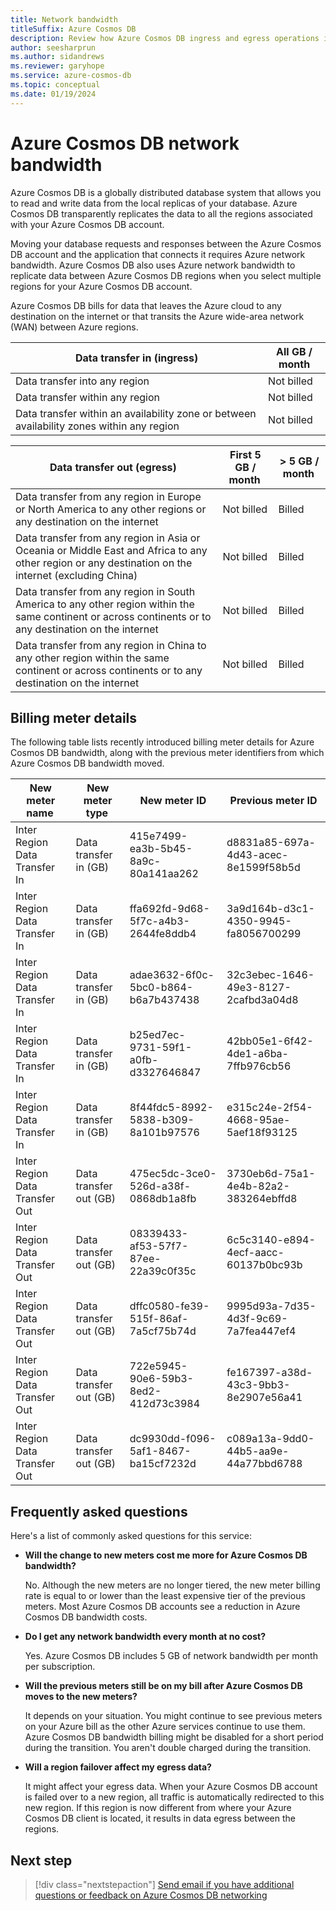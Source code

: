 ```yaml
---
title: Network bandwidth
titleSuffix: Azure Cosmos DB
description: Review how Azure Cosmos DB ingress and egress operations influence Azure network bandwidth consumption.
author: seesharprun
ms.author: sidandrews
ms.reviewer: garyhope
ms.service: azure-cosmos-db
ms.topic: conceptual
ms.date: 01/19/2024
---
```


# Azure Cosmos DB network bandwidth

Azure Cosmos DB is a globally distributed database system that allows you to read and write data from the local replicas of your database. Azure Cosmos DB transparently replicates the data to all the regions associated with your Azure Cosmos DB account.

Moving your database requests and responses between the Azure Cosmos DB account and the application that connects it requires Azure network bandwidth. Azure Cosmos DB also uses Azure network bandwidth to replicate data between Azure Cosmos DB regions when you select multiple regions for your Azure Cosmos DB account.  

Azure Cosmos DB bills for data that leaves the Azure cloud to any destination on the internet or that transits the Azure wide-area network (WAN) between Azure regions.  

| Data transfer in (ingress) | All GB / month |
| --- | --- |
| Data transfer into any region  | Not billed |
| Data transfer within any region | Not billed |
| Data transfer within an availability zone or between availability zones within any region  | Not billed |

| Data transfer out (egress)  | First 5 GB / month  | > 5 GB / month  |
| --- | --- | --- |
| Data transfer from any region in Europe or North America to any other regions or any destination on the internet | Not billed | Billed  |
| Data transfer from any region in Asia or Oceania or Middle East and Africa to any other region or any destination on the internet (excluding China) | Not billed | Billed  |
| Data transfer from any region in South America to any other region within the same continent or across continents or to any destination on the internet | Not billed | Billed  |
| Data transfer from any region in China to any other region within the same continent or across continents or to any destination on the internet | Not billed | Billed  |

## Billing meter details

The following table lists recently introduced billing meter details for Azure Cosmos DB bandwidth, along with the previous meter identifiers from which Azure Cosmos DB bandwidth moved.

| New meter name  | New meter type  | New meter ID | Previous meter ID |
| --- | --- | --- | --- |
| Inter Region Data Transfer In | Data transfer in (GB) | 415e7499-ea3b-5b45-8a9c-80a141aa262 | d8831a85-697a-4d43-acec-8e1599f58b5d  |
| Inter Region Data Transfer In | Data transfer in (GB) | ffa692fd-9d68-5f7c-a4b3-2644fe8ddb4 | 3a9d164b-d3c1-4350-9945-fa8056700299  |
| Inter Region Data Transfer In | Data transfer in (GB) | adae3632-6f0c-5bc0-b864-b6a7b437438 | 32c3ebec-1646-49e3-8127-2cafbd3a04d8  |
| Inter Region Data Transfer In | Data transfer in (GB) | b25ed7ec-9731-59f1-a0fb-d3327646847 | 42bb05e1-6f42-4de1-a6ba-7ffb976cb56  |
| Inter Region Data Transfer In | Data transfer in (GB) | 8f44fdc5-8992-5838-b309-8a101b97576 | e315c24e-2f54-4668-95ae-5aef18f93125  |
| Inter Region Data Transfer Out | Data transfer out (GB) | 475ec5dc-3ce0-526d-a38f-0868db1a8fb | 3730eb6d-75a1-4e4b-82a2-383264ebffd8  |
| Inter Region Data Transfer Out | Data transfer out (GB) | 08339433-af53-57f7-87ee-22a39c0f35c | 6c5c3140-e894-4ecf-aacc-60137b0bc93b  |
| Inter Region Data Transfer Out | Data transfer out (GB) | dffc0580-fe39-515f-86af-7a5cf75b74d | 9995d93a-7d35-4d3f-9c69-7a7fea447ef4  |
| Inter Region Data Transfer Out | Data transfer out (GB) | 722e5945-90e6-59b3-8ed2-412d73c3984 | fe167397-a38d-43c3-9bb3-8e2907e56a41  |
| Inter Region Data Transfer Out | Data transfer out (GB) | dc9930dd-f096-5af1-8467-ba15cf7232d | c089a13a-9dd0-44b5-aa9e-44a77bbd6788  |

## Frequently asked questions

Here's a list of commonly asked questions for this service:

- **Will the change to new meters cost me more for Azure Cosmos DB bandwidth?**

  No. Although the new meters are no longer tiered, the new meter billing rate is equal to or lower than the least expensive tier of the previous meters. Most Azure Cosmos DB accounts see a reduction in Azure Cosmos DB bandwidth costs.  

- **Do I get any network bandwidth every month at no cost?**

  Yes. Azure Cosmos DB includes 5 GB of network bandwidth per month per subscription.  

- **Will the previous meters still be on my bill after Azure Cosmos DB moves to the new meters?**

  It depends on your situation. You might continue to see previous meters on your Azure bill as the other Azure services continue to use them. Azure Cosmos DB bandwidth billing might be disabled for a short period during the transition. You aren't double charged during the transition.

- **Will a region failover affect my egress data?**

  It might affect your egress data. When your Azure Cosmos DB account is failed over to a new region, all traffic is automatically redirected to this new region. If this region is now different from where your Azure Cosmos DB client is located, it results in data egress between the regions.  

## Next step

> [!div class="nextstepaction"]
> [Send email if you have additional questions or feedback on Azure Cosmos DB networking](mailto:CosmosDBNetworking@Microsoft.com)  
